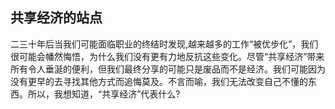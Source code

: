 ## 共享经济的站点

二三十年后当我们可能面临职业的终结时发现,越来越多的工作“被优步化”，我们很可能会幡然悔悟，为什么我们没有更有力地反抗这些变化。尽管“共享经济”带来所有令人垂涎的便利，但我们最终分享的可能只是废品而不是经济。我们可能因为没有更早的去寻找其他方式而追悔莫及。不言而喻，我们无法改变自己不懂的东西。所以，我想知道，“共享经济”代表什么? 